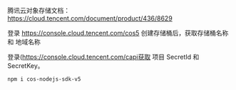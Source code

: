 腾讯云对象存储文档：https://cloud.tencent.com/document/product/436/8629

登录 https://console.cloud.tencent.com/cos5 创建存储桶后，获取存储桶名称和 地域名称

登录(https://console.cloud.tencent.com/capi获取 项目 SecretId 和 SecretKey。

```bash
npm i cos-nodejs-sdk-v5
```

